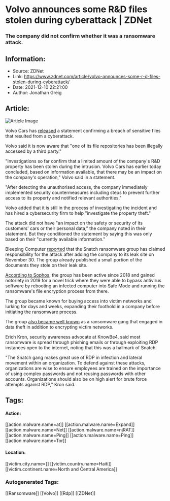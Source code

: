 # Volvo announces some R&D files stolen during cyberattack | ZDNet
### The company did not confirm whether it was a ransomware attack.

## Information:
+ Source: ZDNet
+ Link: https://www.zdnet.com/article/volvo-announces-some-r-d-files-stolen-during-cyberattack/
+ Date: 2021-12-10 22:21:00
+ Author: Jonathan Greig


## Article:
![Article Image](https://www.zdnet.com/a/img/resize/40d0205c455e5f909707b1099475342ac12f0cce/2021/12/10/f51f9371-75c9-4c47-8557-99fd4932ecdf/shutterstock-1751628242.jpg?width=770&height=578&fit=crop&auto=webp)

Volvo Cars has [released](https://www.media.volvocars.com/global/en-gb/media/pressreleases/292817/notice-of-cyber-security-breach-by-third-party-1) a statement confirming a breach of sensitive files that resulted from a cyberattack.

Volvo said it is now aware that "one of its file repositories has been illegally accessed by a third party."

"Investigations so far confirm that a limited amount of the company's R&D property has been stolen during the intrusion. Volvo Cars has earlier today concluded, based on information available, that there may be an impact on the company's operation," Volvo said in a statement. 

"After detecting the unauthorised access, the company immediately implemented security countermeasures including steps to prevent further access to its property and notified relevant authorities." 

Volvo added that it is still in the process of investigating the incident and has hired a cybersecurity firm to help "investigate the property theft." 

The attack did not have "an impact on the safety or security of its customers' cars or their personal data," the company noted in their statement. But they conditioned the statement by saying this was only based on their "currently available information."

Bleeping Computer [reported](https://www.bleepingcomputer.com/news/security/volvo-cars-discloses-security-breach-leading-to-randd-data-theft/) that the Snatch ransomware group has claimed responsibility for the attack after adding the company to its leak site on November 30. The group already published a small portion of the documents they stole on their leak site. 






[According to Sophos](https://news.sophos.com/en-us/2019/12/09/snatch-ransomware-reboots-pcs-into-safe-mode-to-bypass-protection/), the group has been active since 2018 and gained notoriety in 2019 for a novel trick where they were able to bypass antivirus software by rebooting an infected computer into Safe Mode and running the ransomware's file encryption process from there.

The group became known for buying access into victim networks and lurking for days and weeks, expanding their foothold in a company before initiating the ransomware process. 

The group [also became well known](https://www.zdnet.com/article/snatch-ransomware-reboots-pcs-in-windows-safe-mode-to-bypass-antivirus-apps/) as a ransomware gang that engaged in data theft in addition to encrypting victim networks. 

Erich Kron, security awareness advocate at KnowBe4, said most ransomware is spread through phishing emails or through exploiting RDP instances open to the internet, noting that this was a hallmark of Snatch. 

"The Snatch gang makes great use of RDP in infection and lateral movement within an organization. To defend against these attacks, organizations are wise to ensure employees are trained on the importance of using complex passwords and not reusing passwords with other accounts. Organizations should also be on high alert for brute force attempts against RDP," Kron said. 





## Tags:

#### Action:
[[action.malware.name=at]] [[action.malware.name=Expand]] [[action.malware.name=Net]] [[action.malware.name=njRAT]] [[action.malware.name=Ping]] [[action.malware.name=Ping]] [[action.malware.name=Tor]]

#### Location:
[[victim.city.name=]] [[victim.country.name=Haiti]] [[victim.continent.name=North and Central America]]

### Autogenerated Tags:
[[Ransomware]] [[Volvo]] [[Rdp]] [[ZDNet]]

